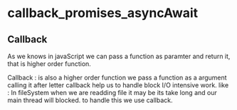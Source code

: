 # callback_promises_asyncAwait

## Callback

As we knows in javaScript we can pass a function as paramter and return it,
that is higher order function.

Callback : is also a higher order function we pass a function as a argument calling it after letter
callback help us to handle block I/O intensive work.
like : In fileSystem when we are readding file it may be its take long and our main thread will blocked.
       to handle this we use callback.
